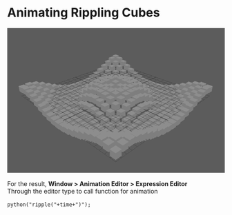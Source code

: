 # Animating Rippling Cubes

![Rippling Cubes](./img/GIF.gif)

For the result, 
**Window > Animation Editor > Expression Editor**    
Through the editor type to call function for animation 
```mel
python("ripple("+time+")");
```
